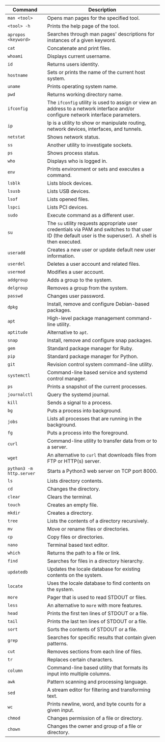 | **Command**              | **Description**                                                                                                                                             |
| ------------------------ | ----------------------------------------------------------------------------------------------------------------------------------------------------------- |
| `man <tool>`             | Opens man pages for the specified tool.                                                                                                                     |
| `<tool> -h`              | Prints the help page of the tool.                                                                                                                           |
| `apropos <keyword>`      | Searches through man pages' descriptions for instances of a given keyword.                                                                                  |
| `cat`                    | Concatenate and print files.                                                                                                                                |
| `whoami`                 | Displays current username.                                                                                                                                  |
| `id`                     | Returns users identity.                                                                                                                                     |
| `hostname`               | Sets or prints the name of the current host system.                                                                                                         |
| `uname`                  | Prints operating system name.                                                                                                                               |
| `pwd`                    | Returns working directory name.                                                                                                                             |
| `ifconfig`               | The `ifconfig` utility is used to assign or view an address to a network interface and/or configure network interface parameters.                           |
| `ip`                     | Ip is a utility to show or manipulate routing, network devices, interfaces, and tunnels.                                                                    |
| `netstat`                | Shows network status.                                                                                                                                       |
| `ss`                     | Another utility to investigate sockets.                                                                                                                     |
| `ps`                     | Shows process status.                                                                                                                                       |
| `who`                    | Displays who is logged in.                                                                                                                                  |
| `env`                    | Prints environment or sets and executes a command.                                                                                                          |
| `lsblk`                  | Lists block devices.                                                                                                                                        |
| `lsusb`                  | Lists USB devices.                                                                                                                                          |
| `lsof`                   | Lists opened files.                                                                                                                                         |
| `lspci`                  | Lists PCI devices.                                                                                                                                          |
| `sudo`                   | Execute command as a different user.                                                                                                                        |
| `su`                     | The `su` utility requests appropriate user credentials via PAM and switches to that user ID (the default user is the superuser).  A shell is then executed. |
| `useradd`                | Creates a new user or update default new user information.                                                                                                  |
| `userdel`                | Deletes a user account and related files.                                                                                                                   |
| `usermod`                | Modifies a user account.                                                                                                                                    |
| `addgroup`               | Adds a group to the system.                                                                                                                                 |
| `delgroup`               | Removes a group from the system.                                                                                                                            |
| `passwd`                 | Changes user password.                                                                                                                                      |
| `dpkg`                   | Install, remove and configure Debian-based packages.                                                                                                        |
| `apt`                    | High-level package management command-line utility.                                                                                                         |
| `aptitude`               | Alternative to `apt`.                                                                                                                                       |
| `snap`                   | Install, remove and configure snap packages.                                                                                                                |
| `gem`                    | Standard package manager for Ruby.                                                                                                                          |
| `pip`                    | Standard package manager for Python.                                                                                                                        |
| `git`                    | Revision control system command-line utility.                                                                                                               |
| `systemctl`              | Command-line based service and systemd control manager.                                                                                                     |
| `ps`                     | Prints a snapshot of the current processes.                                                                                                                 |
| `journalctl`             | Query the systemd journal.                                                                                                                                  |
| `kill`                   | Sends a signal to a process.                                                                                                                                |
| `bg`                     | Puts a process into background.                                                                                                                             |
| `jobs`                   | Lists all processes that are running in the background.                                                                                                     |
| `fg`                     | Puts a process into the foreground.                                                                                                                         |
| `curl`                   | Command-line utility to transfer data from or to a server.                                                                                                  |
| `wget`                   | An alternative to `curl` that downloads files from FTP or HTTP(s) server.                                                                                   |
| `python3 -m http.server` | Starts a Python3 web server on TCP port 8000.                                                                                                               |
| `ls`                     | Lists directory contents.                                                                                                                                   |
| `cd`                     | Changes the directory.                                                                                                                                      |
| `clear`                  | Clears the terminal.                                                                                                                                        |
| `touch`                  | Creates an empty file.                                                                                                                                      |
| `mkdir`                  | Creates a directory.                                                                                                                                        |
| `tree`                   | Lists the contents of a directory recursively.                                                                                                              |
| `mv`                     | Move or rename files or directories.                                                                                                                        |
| `cp`                     | Copy files or directories.                                                                                                                                  |
| `nano`                   | Terminal based text editor.                                                                                                                                 |
| `which`                  | Returns the path to a file or link.                                                                                                                         |
| `find`                   | Searches for files in a directory hierarchy.                                                                                                                |
| `updatedb`               | Updates the locale database for existing contents on the system.                                                                                            |
| `locate`                 | Uses the locale database to find contents on the system.                                                                                                    |
| `more`                   | Pager that is used to read STDOUT or files.                                                                                                                 |
| `less`                   | An alternative to `more` with more features.                                                                                                                |
| `head`                   | Prints the first ten lines of STDOUT or a file.                                                                                                             |
| `tail`                   | Prints the last ten lines of STDOUT or a file.                                                                                                              |
| `sort`                   | Sorts the contents of STDOUT or a file.                                                                                                                     |
| `grep`                   | Searches for specific results that contain given patterns.                                                                                                  |
| `cut`                    | Removes sections from each line of files.                                                                                                                   |
| `tr`                     | Replaces certain characters.                                                                                                                                |
| `column`                 | Command-line based utility that formats its input into multiple columns.                                                                                    |
| `awk`                    | Pattern scanning and processing language.                                                                                                                   |
| `sed`                    | A stream editor for filtering and transforming text.                                                                                                        |
| `wc`                     | Prints newline, word, and byte counts for a given input.                                                                                                    |
| `chmod`                  | Changes permission of a file or directory.                                                                                                                  |
| `chown`                  | Changes the owner and group of a file or directory.                                                                                                         |

